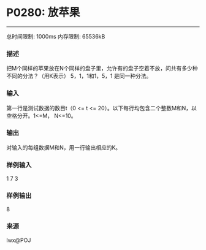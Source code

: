 # P0280: 放苹果
------

总时间限制: 1000ms 内存限制: 65536kB

### 描述

把M个同样的苹果放在N个同样的盘子里，允许有的盘子空着不放，问共有多少种不同的分法？（用K表示）
5，1，1和1，5，1 是同一种分法。

### 输入

第一行是测试数据的数目t（0 <= t <= 20）。以下每行均包含二个整数M和N，以空格分开。1<=M，
N<=10。

### 输出

对输入的每组数据M和N，用一行输出相应的K。

### 样例输入

1
7 3

### 样例输出

8

### 来源

lwx@POJ

